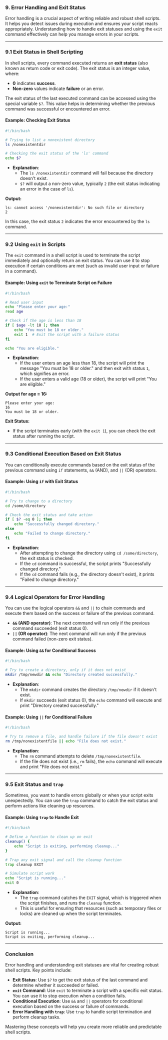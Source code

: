 ### **9. Error Handling and Exit Status**

Error handling is a crucial aspect of writing reliable and robust shell scripts. It helps you detect issues during execution and ensures your script reacts appropriately. Understanding how to handle exit statuses and using the `exit` command effectively can help you manage errors in your scripts.

---

### **9.1 Exit Status in Shell Scripting**

In shell scripts, every command executed returns an **exit status** (also known as return code or exit code). The exit status is an integer value, where:

- **0** indicates **success**.
- **Non-zero** values indicate **failure** or an error.

The exit status of the last executed command can be accessed using the special variable `$?`. This value helps in determining whether the previous command was successful or encountered an error.

#### **Example: Checking Exit Status**

```bash
#!/bin/bash

# Trying to list a nonexistent directory
ls /nonexistentdir

# Checking the exit status of the 'ls' command
echo $?
```

- **Explanation**:
  - The `ls /nonexistentdir` command will fail because the directory doesn't exist.
  - `$?` will output a non-zero value, typically `2` (the exit status indicating an error in the case of `ls`).

**Output:**
```
ls: cannot access '/nonexistentdir': No such file or directory
2
```

In this case, the exit status `2` indicates the error encountered by the `ls` command.

---

### **9.2 Using `exit` in Scripts**

The `exit` command in a shell script is used to terminate the script immediately and optionally return an exit status. You can use it to stop execution if certain conditions are met (such as invalid user input or failure in a command).

#### **Example: Using `exit` to Terminate Script on Failure**

```bash
#!/bin/bash

# Read user input
echo "Please enter your age:"
read age

# Check if the age is less than 18
if [ $age -lt 18 ]; then
    echo "You must be 18 or older."
    exit 1  # Exit the script with a failure status
fi

echo "You are eligible."
```

- **Explanation**:
  - If the user enters an age less than 18, the script will print the message "You must be 18 or older." and then exit with status `1`, which signifies an error.
  - If the user enters a valid age (18 or older), the script will print "You are eligible."

**Output for age = 16:**
```
Please enter your age:
16
You must be 18 or older.
```

**Exit Status:**
- If the script terminates early (with the `exit 1`), you can check the exit status after running the script.

---

### **9.3 Conditional Execution Based on Exit Status**

You can conditionally execute commands based on the exit status of the previous command using `if` statements, `&&` (AND), and `||` (OR) operators.

#### **Example: Using `if` with Exit Status**

```bash
#!/bin/bash

# Try to change to a directory
cd /some/directory

# Check the exit status and take action
if [ $? -eq 0 ]; then
    echo "Successfully changed directory."
else
    echo "Failed to change directory."
fi
```

- **Explanation**:
  - After attempting to change the directory using `cd /some/directory`, the exit status is checked.
  - If the `cd` command is successful, the script prints "Successfully changed directory."
  - If the `cd` command fails (e.g., the directory doesn't exist), it prints "Failed to change directory."

---

### **9.4 Logical Operators for Error Handling**

You can use the logical operators `&&` and `||` to chain commands and execute them based on the success or failure of the previous command.

- **`&&` (AND operator)**: The next command will run only if the previous command succeeded (exit status 0).
- **`||` (OR operator)**: The next command will run only if the previous command failed (non-zero exit status).

#### **Example: Using `&&` for Conditional Success**

```bash
#!/bin/bash

# Try to create a directory, only if it does not exist
mkdir /tmp/newdir && echo "Directory created successfully."
```

- **Explanation**:
  - The `mkdir` command creates the directory `/tmp/newdir` if it doesn't exist.
  - If `mkdir` succeeds (exit status 0), the `echo` command will execute and print "Directory created successfully."

#### **Example: Using `||` for Conditional Failure**

```bash
#!/bin/bash

# Try to remove a file, and handle failure if the file doesn't exist
rm /tmp/nonexistentfile || echo "File does not exist."
```

- **Explanation**:
  - The `rm` command attempts to delete `/tmp/nonexistentfile`.
  - If the file does not exist (i.e., `rm` fails), the `echo` command will execute and print "File does not exist."

---

### **9.5 Exit Status and `trap`**

Sometimes, you want to handle errors globally or when your script exits unexpectedly. You can use the `trap` command to catch the exit status and perform actions like cleaning up resources.

#### **Example: Using `trap` to Handle Exit**

```bash
#!/bin/bash

# Define a function to clean up on exit
cleanup() {
    echo "Script is exiting, performing cleanup..."
}

# Trap any exit signal and call the cleanup function
trap cleanup EXIT

# Simulate script work
echo "Script is running..."
exit 0
```

- **Explanation**:
  - The `trap` command catches the `EXIT` signal, which is triggered when the script finishes, and runs the `cleanup` function.
  - This is useful for ensuring that resources (such as temporary files or locks) are cleaned up when the script terminates.

**Output:**
```
Script is running...
Script is exiting, performing cleanup...
```

---

### **Conclusion**

Error handling and understanding exit statuses are vital for creating robust shell scripts. Key points include:

- **Exit Status**: Use `$?` to get the exit status of the last command and determine whether it succeeded or failed.
- **`exit` Command**: Use `exit` to terminate a script with a specific exit status. You can use it to stop execution when a condition fails.
- **Conditional Execution**: Use `&&` and `||` operators for conditional execution based on the success or failure of commands.
- **Error Handling with `trap`**: Use `trap` to handle script termination and perform cleanup tasks.

Mastering these concepts will help you create more reliable and predictable shell scripts.
